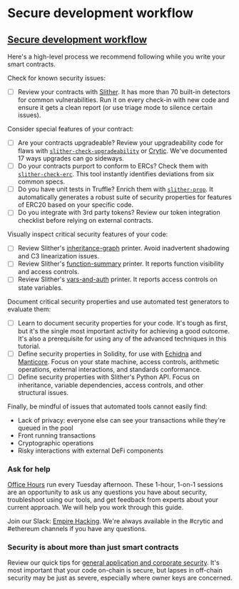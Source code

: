 # Secure development workflow

## [Secure development workflow](https://github.com/crytic/building-secure-contracts/blob/master/development-guidelines/workflow.md)

Here's a high-level process we recommend following while you write your smart contracts.

Check for known security issues:

* [ ] Review your contracts with [Slither](https://github.com/crytic/slither). It has more than 70 built-in detectors for common vulnerabilities. Run it on every check-in with new code and ensure it gets a clean report (or use triage mode to silence certain issues).

Consider special features of your contract:

* [ ] Are your contracts upgradeable? Review your upgradeability code for flaws with [`slither-check-upgradeability`](https://github.com/crytic/slither/wiki/Upgradeability-Checks) or [Crytic](https://blog.trailofbits.com/2020/06/12/upgradeable-contracts-made-safer-with-crytic/). We've documented 17 ways upgrades can go sideways.
* [ ] Do your contracts purport to conform to ERCs? Check them with [`slither-check-erc`](https://github.com/crytic/slither/wiki/ERC-Conformance). This tool instantly identifies deviations from six common specs.
* [ ] Do you have unit tests in Truffle? Enrich them with [`slither-prop`](https://github.com/crytic/slither/wiki/Property-generation). It automatically generates a robust suite of security properties for features of ERC20 based on your specific code.
* [ ] Do you integrate with 3rd party tokens? Review our token integration checklist before relying on external contracts.

Visually inspect critical security features of your code:

* [ ] Review Slither's [inheritance-graph](https://github.com/trailofbits/slither/wiki/Printer-documentation#inheritance-graph) printer. Avoid inadvertent shadowing and C3 linearization issues.
* [ ] Review Slither's [function-summary](https://github.com/trailofbits/slither/wiki/Printer-documentation#function-summary) printer. It reports function visibility and access controls.
* [ ] Review Slither's [vars-and-auth](https://github.com/trailofbits/slither/wiki/Printer-documentation#variables-written-and-authorization) printer. It reports access controls on state variables.

Document critical security properties and use automated test generators to evaluate them:

* [ ] Learn to document security properties for your code. It's tough as first, but it's the single most important activity for achieving a good outcome. It's also a prerequisite for using any of the advanced techniques in this tutorial.
* [ ] Define security properties in Solidity, for use with [Echidna](https://github.com/crytic/echidna) and [Manticore](https://manticore.readthedocs.io/en/latest/verifier.html). Focus on your state machine, access controls, arithmetic operations, external interactions, and standards conformance.
* [ ] Define security properties with Slither's Python API. Focus on inheritance, variable dependencies, access controls, and other structural issues.

Finally, be mindful of issues that automated tools cannot easily find:

* Lack of privacy: everyone else can see your transactions while they're queued in the pool
* Front running transactions
* Cryptographic operations
* Risky interactions with external DeFi components

### Ask for help

[Office Hours](https://calendly.com/trail-of-bits-sales/trail-of-bits-office-hours) run every Tuesday afternoon. These 1-hour, 1-on-1 sessions are an opportunity to ask us any questions you have about security, troubleshoot using our tools, and get feedback from experts about your current approach. We will help you work through this guide.

Join our Slack: [Empire Hacking](https://join.slack.com/t/empirehacking/shared\_invite/zt-h97bbrj8-1jwuiU33nnzg67JcvIciUw). We're always available in the #crytic and #ethereum channels if you have any questions.

### Security is about more than just smart contracts

Review our quick tips for [general application and corporate security](https://docs.google.com/document/d/1-\_0Wlwch\_vtkPM4F-SdEXLjQYaYT7KoPlU2rjt7tkLQ/edit?usp=sharing). It's most important that your code on-chain is secure, but lapses in off-chain security may be just as severe, especially where owner keys are concerned.
